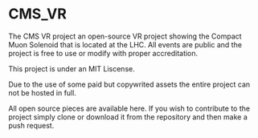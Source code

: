 # CMS_VR
The CMS VR project an open-source VR project showing the Compact Muon Solenoid that is located at the LHC. All events are public and the project is free to use or modify with proper accreditation.  

This project is under an MIT Liscense.

Due to the use of some paid but copywrited assets the entire project can not be hosted in full.


All open source pieces are available here. 
If you wish to contribute to the project simply clone or download it from the repository and then make a push request.
